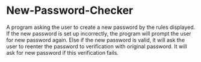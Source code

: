 # New-Password-Checker
A program asking the user to create a new password by the rules displayed. If the new password is set up incorrectly, the program will prompt the user for new password again. Else if the new password is valid, it will ask the user to reenter the password to verification with original password. It will ask for new password if this verification fails.

